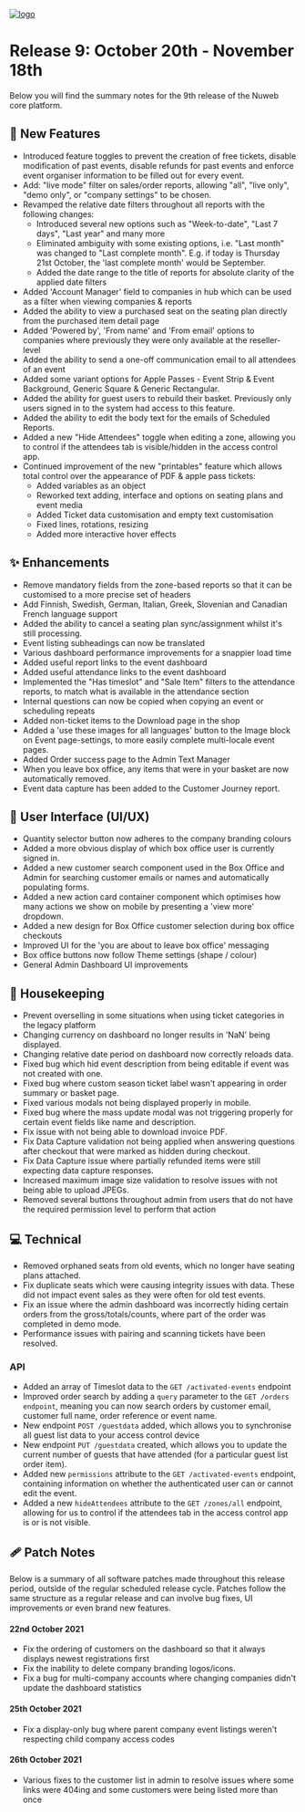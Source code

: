 [![logo](https://user-images.githubusercontent.com/57409655/115874120-a567c880-a43b-11eb-95ea-9297cfea6658.png)](/releases)


# Release 9: October 20th - November 18th
Below you will find the summary notes for the 9th release of the Nuweb core platform.


## 🚀 New Features
- Introduced feature toggles to prevent the creation of free tickets, disable modification of past events, disable refunds for past events and enforce event organiser information to be filled out for every event.
- Add: "live mode" filter on sales/order reports, allowing "all", "live only", "demo only", or "company settings" to be chosen.
- Revamped the relative date filters throughout all reports with the following changes:
    - Introduced several new options such as "Week-to-date", "Last 7 days", "Last year" and many more
    - Eliminated ambiguity with some existing options, i.e. "Last month" was changed to "Last complete month". E.g. if today is Thursday 21st October, the 'last complete month' would be September.
    - Added the date range to the title of reports for absolute clarity of the applied date filters
- Added 'Account Manager' field to companies in hub which can be used as a filter when viewing companies & reports
- Added the ability to view a purchased seat on the seating plan directly from the purchased item detail page
- Added 'Powered by', 'From name' and 'From email' options to companies where previously they were only available at the reseller-level
- Added the ability to send a one-off communication email to all attendees of an event
- Added some variant options for Apple Passes - Event Strip & Event Background, Generic Square & Generic Rectangular.
- Added the ability for guest users to rebuild their basket. Previously only users signed in to the system had access to this feature.
- Added the ability to edit the body text for the emails of Scheduled Reports.
- Added a new "Hide Attendees" toggle when editing a zone, allowing you to control if the attendees tab is visible/hidden in the access control app.
- Continued improvement of the new "printables" feature which allows total control over the appearance of PDF & apple pass tickets:
    - Added variables as an object
    - Reworked text adding, interface and options on seating plans and event media
    - Added Ticket data customisation and empty text customisation
    - Fixed lines, rotations, resizing
    - Added more interactive hover effects

## ✨ Enhancements
- Remove mandatory fields from the zone-based reports so that it can be customised to a more precise set of headers
- Add Finnish, Swedish, German, Italian, Greek, Slovenian and Canadian French language support
- Added the ability to cancel a seating plan sync/assignment whilst it's still processing.
- Event listing subheadings can now be translated
- Various dashboard performance improvements for a snappier load time
- Added useful report links to the event dashboard
- Added useful attendance links to the event dashboard
- Implemented the "Has timeslot" and "Sale Item" filters to the attendance reports, to match what is available in the attendance section
- Internal questions can now be copied when copying an event or scheduling repeats
- Added non-ticket items to the Download page in the shop
- Added a 'use these images for all languages' button to the Image block on Event page-settings, to more easily complete multi-locale event pages.
- Added Order success page to the Admin Text Manager
- When you leave box office, any items that were in your basket are now automatically removed.
- Event data capture has been added to the Customer Journey report.


## 🎨 User Interface (UI/UX)
- Quantity selector button now adheres to the company branding colours
- Added a more obvious display of which box office user is currently signed in.
- Added a new customer search component used in the Box Office and Admin for searching customer emails or names and automatically populating forms.
- Added a new action card container component which optimises how many actions we show on mobile by presenting a 'view more' dropdown.
- Added a new design for Box Office customer selection during box office checkouts
- Improved UI for the 'you are about to leave box office' messaging
- Box office buttons now follow Theme settings (shape / colour)
- General Admin Dashboard UI improvements


## 🧹 Housekeeping
- Prevent overselling in some situations when using ticket categories in the legacy platform
- Changing currency on dashboard no longer results in 'NaN' being displayed.
- Changing relative date period on dashboard now correctly reloads data.
- Fixed bug which hid event description from being editable if event was not created with one.
- Fixed bug where custom season ticket label wasn't appearing in order summary or basket page.
- Fixed various modals not being displayed properly in mobile.
- Fixed bug where the mass update modal was not triggering properly for certain event fields like name and description.
- Fix issue with not being able to download invoice PDF.
- Fix Data Capture validation not being applied when answering questions after checkout that were marked as hidden during checkout.
- Fix Data Capture issue where partially refunded items were still expecting data capture responses.
- Increased maximum image size validation to resolve issues with not being able to upload JPEGs.
- Removed several buttons throughout admin from users that do not have the required permission level to perform that action


## 💻 Technical
- Removed orphaned seats from old events, which no longer have seating plans attached.
- Fix duplicate seats which were causing integrity issues with data. These did not impact event sales as they were often for old test events.
- Fix an issue where the admin dashboard was incorrectly hiding certain orders from the gross/totals/counts, where part of the order was completed in demo mode.
- Performance issues with pairing and scanning tickets have been resolved.

### API
- Added an array of Timeslot data to the `GET /activated-events` endpoint
- Improved order search by adding a `query` parameter to the `GET /orders endpoint`, meaning you can now search orders by customer email, customer full name, order reference or event name.
- New endpoint `POST /guestdata` added, which allows you to synchronise all guest list data to your access control device
- New endpoint `PUT /guestdata` created, which allows you to update the current number of guests that have attended (for a particular guest list order item).
- Added new `permissions` attribute to the `GET /activated-events` endpoint, containing information on whether the authenticated user can or cannot edit the event.
- Added a new `hideAttendees` attribute to the `GET /zones/all` endpoint, allowing for us to control if the attendees tab in the access control app is or is not visible.


## 🩹 Patch Notes
Below is a summary of all software patches made throughout this release period, outside of the regular scheduled release cycle. Patches follow the same structure as a regular release and can involve bug fixes, UI improvements or even brand new features.

#### 22nd October 2021
- Fix the ordering of customers on the dashboard so that it always displays newest registrations first
- Fix the inability to delete company branding logos/icons.
- Fix a bug for multi-company accounts where changing companies didn't update the dashboard statistics

#### 25th October 2021
- Fix a display-only bug where parent company event listings weren't respecting child company access codes

#### 26th October 2021
- Various fixes to the customer list in admin to resolve issues where some links were 404ing and some customers were being listed more than once

<style>
  header, footer { display: none; }
  section { width: 100% }
</style>
